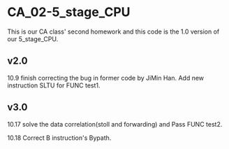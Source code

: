# CA_02-5_stage_CPU
This is our CA class' second homework and this code is the 1.0 version of our 5_stage_CPU.

## v2.0
10.9 finish correcting the bug in former code by JiMin Han. Add new instruction SLTU for FUNC test1. 

## v3.0
10.17 solve the data correlation(stoll and forwarding) and Pass FUNC test2.


10.18 Correct B instruction's Bypath.
